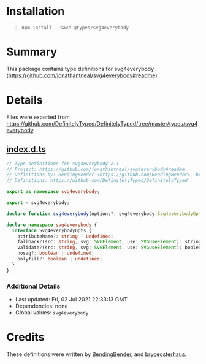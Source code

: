# Installation
> `npm install --save @types/svg4everybody`

# Summary
This package contains type definitions for svg4everybody (https://github.com/jonathantneal/svg4everybody#readme).

# Details
Files were exported from https://github.com/DefinitelyTyped/DefinitelyTyped/tree/master/types/svg4everybody.
## [index.d.ts](https://github.com/DefinitelyTyped/DefinitelyTyped/tree/master/types/svg4everybody/index.d.ts)
````ts
// Type definitions for svg4everybody 2.1
// Project: https://github.com/jonathantneal/svg4everybody#readme
// Definitions by: BendingBender <https://github.com/BendingBender>, bryceosterhaus <https://github.com/bryceosterhaus>
// Definitions: https://github.com/DefinitelyTyped/DefinitelyTyped

export as namespace svg4everybody;

export = svg4everybody;

declare function svg4everybody(options?: svg4everybody.Svg4everybodyOpts): void;

declare namespace svg4everybody {
  interface Svg4everybodyOpts {
    attributeName?: string | undefined;
    fallback?(src: string, svg: SVGElement, use: SVGUseElement): string;
    validate?(src: string, svg: SVGElement, use: SVGUseElement): boolean;
    nosvg?: boolean | undefined;
    polyfill?: boolean | undefined;
  }
}

````

### Additional Details
 * Last updated: Fri, 02 Jul 2021 22:33:13 GMT
 * Dependencies: none
 * Global values: `svg4everybody`

# Credits
These definitions were written by [BendingBender](https://github.com/BendingBender), and [bryceosterhaus](https://github.com/bryceosterhaus).
